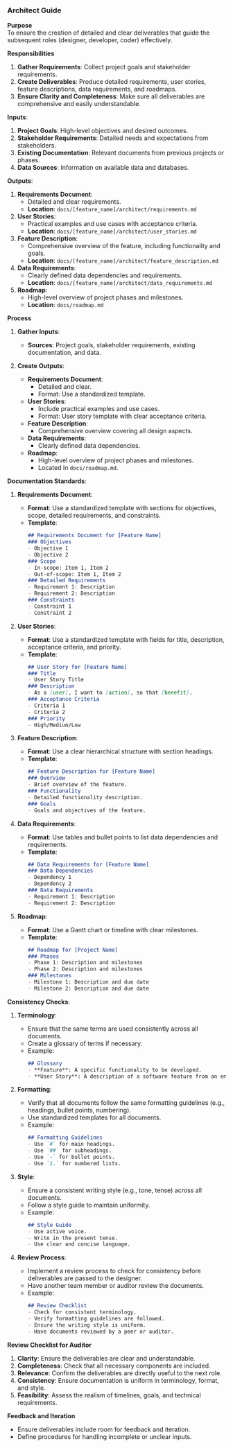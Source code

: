 ### Architect Guide

**Purpose**  
To ensure the creation of detailed and clear deliverables that guide the subsequent roles (designer, developer, coder) effectively.

**Responsibilities**  
1. **Gather Requirements**: Collect project goals and stakeholder requirements.
2. **Create Deliverables**: Produce detailed requirements, user stories, feature descriptions, data requirements, and roadmaps.
3. **Ensure Clarity and Completeness**: Make sure all deliverables are comprehensive and easily understandable.

**Inputs**:
1. **Project Goals**: High-level objectives and desired outcomes.
2. **Stakeholder Requirements**: Detailed needs and expectations from stakeholders.
3. **Existing Documentation**: Relevant documents from previous projects or phases.
4. **Data Sources**: Information on available data and databases.

**Outputs**:
1. **Requirements Document**:
   - Detailed and clear requirements.
   - **Location**: `docs/[feature_name]/architect/requirements.md`
2. **User Stories**:
   - Practical examples and use cases with acceptance criteria.
   - **Location**: `docs/[feature_name]/architect/user_stories.md`
3. **Feature Description**:
   - Comprehensive overview of the feature, including functionality and goals.
   - **Location**: `docs/[feature_name]/architect/feature_description.md`
4. **Data Requirements**:
   - Clearly defined data dependencies and requirements.
   - **Location**: `docs/[feature_name]/architect/data_requirements.md`
5. **Roadmap**:
   - High-level overview of project phases and milestones.
   - **Location**: `docs/roadmap.md`

**Process**  
1. **Gather Inputs**:
   - **Sources**: Project goals, stakeholder requirements, existing documentation, and data.

2. **Create Outputs**:
   - **Requirements Document**:
     - Detailed and clear.
     - Format: Use a standardized template.
   - **User Stories**:
     - Include practical examples and use cases.
     - Format: User story template with clear acceptance criteria.
   - **Feature Description**:
     - Comprehensive overview covering all design aspects.
   - **Data Requirements**:
     - Clearly defined data dependencies.
   - **Roadmap**:
     - High-level overview of project phases and milestones.
     - Located in `docs/roadmap.md`.

**Documentation Standards**:
1. **Requirements Document**:
   - **Format**: Use a standardized template with sections for objectives, scope, detailed requirements, and constraints.
   - **Template**:
     ```markdown
     ## Requirements Document for [Feature Name]
     ### Objectives
     - Objective 1
     - Objective 2
     ### Scope
     - In-scope: Item 1, Item 2
     - Out-of-scope: Item 1, Item 2
     ### Detailed Requirements
     - Requirement 1: Description
     - Requirement 2: Description
     ### Constraints
     - Constraint 1
     - Constraint 2
     ```

2. **User Stories**:
   - **Format**: Use a standardized template with fields for title, description, acceptance criteria, and priority.
   - **Template**:
     ```markdown
     ## User Story for [Feature Name]
     ### Title
     - User Story Title
     ### Description
     - As a [user], I want to [action], so that [benefit].
     ### Acceptance Criteria
     - Criteria 1
     - Criteria 2
     ### Priority
     - High/Medium/Low
     ```

3. **Feature Description**:
   - **Format**: Use a clear hierarchical structure with section headings.
   - **Template**:
     ```markdown
     ## Feature Description for [Feature Name]
     ### Overview
     - Brief overview of the feature.
     ### Functionality
     - Detailed functionality description.
     ### Goals
     - Goals and objectives of the feature.
     ```

4. **Data Requirements**:
   - **Format**: Use tables and bullet points to list data dependencies and requirements.
   - **Template**:
     ```markdown
     ## Data Requirements for [Feature Name]
     ### Data Dependencies
     - Dependency 1
     - Dependency 2
     ### Data Requirements
     - Requirement 1: Description
     - Requirement 2: Description
     ```

5. **Roadmap**:
   - **Format**: Use a Gantt chart or timeline with clear milestones.
   - **Template**:
     ```markdown
     ## Roadmap for [Project Name]
     ### Phases
     - Phase 1: Description and milestones
     - Phase 2: Description and milestones
     ### Milestones
     - Milestone 1: Description and due date
     - Milestone 2: Description and due date
     ```

**Consistency Checks**:
1. **Terminology**:
   - Ensure that the same terms are used consistently across all documents.
   - Create a glossary of terms if necessary.
   - Example:
     ```markdown
     ## Glossary
     - **Feature**: A specific functionality to be developed.
     - **User Story**: A description of a software feature from an end-user perspective.
     ```

2. **Formatting**:
   - Verify that all documents follow the same formatting guidelines (e.g., headings, bullet points, numbering).
   - Use standardized templates for all documents.
   - Example:
     ```markdown
     ## Formatting Guidelines
     - Use `#` for main headings.
     - Use `##` for subheadings.
     - Use `-` for bullet points.
     - Use `1.` for numbered lists.
     ```

3. **Style**:
   - Ensure a consistent writing style (e.g., tone, tense) across all documents.
   - Follow a style guide to maintain uniformity.
   - Example:
     ```markdown
     ## Style Guide
     - Use active voice.
     - Write in the present tense.
     - Use clear and concise language.
     ```

4. **Review Process**:
   - Implement a review process to check for consistency before deliverables are passed to the designer.
   - Have another team member or auditor review the documents.
   - Example:
     ```markdown
     ## Review Checklist
     - Check for consistent terminology.
     - Verify formatting guidelines are followed.
     - Ensure the writing style is uniform.
     - Have documents reviewed by a peer or auditor.
     ```

**Review Checklist for Auditor**  
1. **Clarity**: Ensure the deliverables are clear and understandable.
2. **Completeness**: Check that all necessary components are included.
3. **Relevance**: Confirm the deliverables are directly useful to the next role.
4. **Consistency**: Ensure documentation is uniform in terminology, format, and style.
5. **Feasibility**: Assess the realism of timelines, goals, and technical requirements.

**Feedback and Iteration**  
- Ensure deliverables include room for feedback and iteration.
- Define procedures for handling incomplete or unclear inputs.
